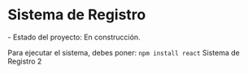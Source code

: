 <h1> Sistema de Registro </h1>
- Estado del proyecto: En construcción.

Para ejecutar el sistema, debes poner:
```npm install react```
Sistema de Registro 2
